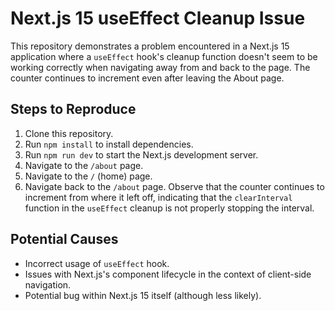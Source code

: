 # Next.js 15 useEffect Cleanup Issue

This repository demonstrates a problem encountered in a Next.js 15 application where a `useEffect` hook's cleanup function doesn't seem to be working correctly when navigating away from and back to the page.  The counter continues to increment even after leaving the About page.

## Steps to Reproduce

1. Clone this repository.
2. Run `npm install` to install dependencies.
3. Run `npm run dev` to start the Next.js development server.
4. Navigate to the `/about` page.
5. Navigate to the `/` (home) page.
6. Navigate back to the `/about` page.  Observe that the counter continues to increment from where it left off, indicating that the `clearInterval` function in the `useEffect` cleanup is not properly stopping the interval.

## Potential Causes

- Incorrect usage of `useEffect` hook.
- Issues with Next.js's component lifecycle in the context of client-side navigation.
- Potential bug within Next.js 15 itself (although less likely).